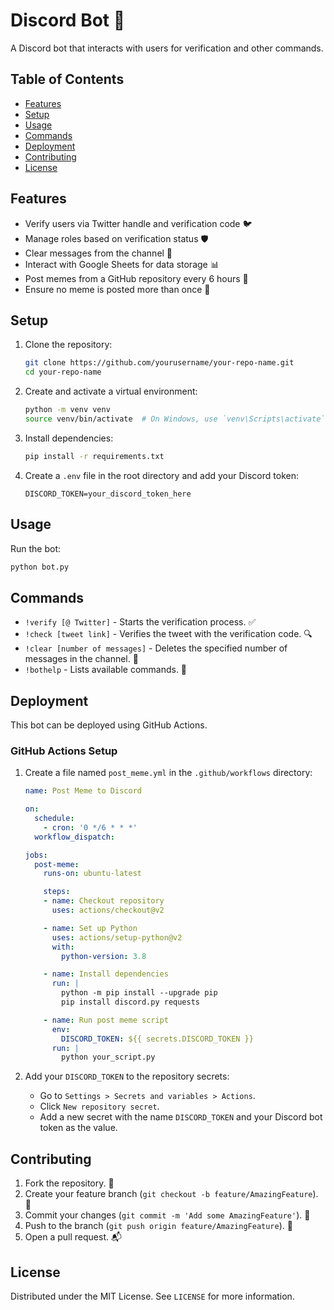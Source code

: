 
# Discord Bot 🤖

A Discord bot that interacts with users for verification and other commands.

## Table of Contents

- [Features](#features)
- [Setup](#setup)
- [Usage](#usage)
- [Commands](#commands)
- [Deployment](#deployment)
- [Contributing](#contributing)
- [License](#license)

## Features

- Verify users via Twitter handle and verification code 🐦
- Manage roles based on verification status 🛡️
- Clear messages from the channel 🧹
- Interact with Google Sheets for data storage 📊
- Post memes from a GitHub repository every 6 hours 🎉
- Ensure no meme is posted more than once 🚫

## Setup

1. Clone the repository:

   ```bash
   git clone https://github.com/yourusername/your-repo-name.git
   cd your-repo-name
   ```

2. Create and activate a virtual environment:

   ```bash
   python -m venv venv
   source venv/bin/activate  # On Windows, use `venv\Scripts\activate`
   ```

3. Install dependencies:

   ```bash
   pip install -r requirements.txt
   ```

4. Create a `.env` file in the root directory and add your Discord token:

   ```env
   DISCORD_TOKEN=your_discord_token_here
   ```

## Usage

Run the bot:

```bash
python bot.py
```

## Commands

- `!verify [@ Twitter]` - Starts the verification process. ✅
- `!check [tweet link]` - Verifies the tweet with the verification code. 🔍
- `!clear [number of messages]` - Deletes the specified number of messages in the channel. 🧼
- `!bothelp` - Lists available commands. 📜

## Deployment

This bot can be deployed using GitHub Actions.

### GitHub Actions Setup

1. Create a file named `post_meme.yml` in the `.github/workflows` directory:

   ```yaml
   name: Post Meme to Discord

   on:
     schedule:
       - cron: '0 */6 * * *'
     workflow_dispatch:

   jobs:
     post-meme:
       runs-on: ubuntu-latest

       steps:
       - name: Checkout repository
         uses: actions/checkout@v2

       - name: Set up Python
         uses: actions/setup-python@v2
         with:
           python-version: 3.8

       - name: Install dependencies
         run: |
           python -m pip install --upgrade pip
           pip install discord.py requests

       - name: Run post meme script
         env:
           DISCORD_TOKEN: ${{ secrets.DISCORD_TOKEN }}
         run: |
           python your_script.py
   ```

2. Add your `DISCORD_TOKEN` to the repository secrets:

   - Go to `Settings > Secrets and variables > Actions`.
   - Click `New repository secret`.
   - Add a new secret with the name `DISCORD_TOKEN` and your Discord bot token as the value.

## Contributing

1. Fork the repository. 🍴
2. Create your feature branch (`git checkout -b feature/AmazingFeature`). 🌟
3. Commit your changes (`git commit -m 'Add some AmazingFeature'`). 📝
4. Push to the branch (`git push origin feature/AmazingFeature`). 🚀
5. Open a pull request. 📬

## License

Distributed under the MIT License. See `LICENSE` for more information.
